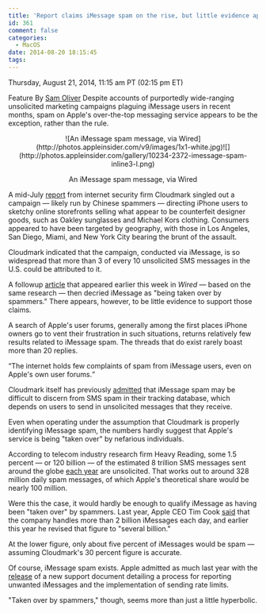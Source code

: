 ```yaml
---
title: 'Report claims iMessage spam on the rise, but little evidence appears in support'
id: 361
comment: false
categories:
  - MacOS
date: 2014-08-20 18:15:45
tags:
---
```


<div readability="63">

 Thursday, August 21, 2014, 11:15 am PT (02:15 pm ET) 

<span>Feature</span> By [Sam Oliver](mailto:news@appleinsider.com)
<span>Despite accounts of purportedly wide-ranging unsolicited marketing campaigns plaguing iMessage users in recent months, spam on Apple's over-the-top messaging service appears to be the exception, rather than the rule.

</span>

<div align="center">
<div>![An iMessage spam message, via Wired](http://photos.appleinsider.com/v9/images/1x1-white.jpg)<noscript>![](http://photos.appleinsider.com/gallery/10234-2372-imessage-spam-inline3-l.png)</noscript></div>

<span>An iMessage spam message, via Wired</span></div>

A mid-July [report](http://blog.cloudmark.com/2014/07/15/abusing-apples-imessage-in-the-big-apple/) from internet security firm Cloudmark singled out a campaign — likely run by Chinese spammers — directing iPhone users to sketchy online storefronts selling what appear to be counterfeit designer goods, such as Oakley sunglasses and Michael Kors clothing. Consumers appeared to have been targeted by geography, with those in Los Angeles, San Diego, Miami, and New York City bearing the brunt of the assault.

Cloudmark indicated that the campaign, conducted via iMessage, is so widespread that more than 3 of every 10 unsolicited SMS messages in the U.S. could be attributed to it. 

A followup [article](http://www.wired.com/2014/08/apples-imessage-is-being-taken-over-by-spammers/) that appeared earlier this week in _Wired_ — based on the same research — then decried iMessage as "being taken over by spammers." There appears, however, to be little evidence to support those claims.

A search of Apple's user forums, generally among the first places iPhone owners go to vent their frustration in such situations, returns relatively few results related to iMessage spam. The threads that do exist rarely boast more than 20 replies.

<q>The internet holds few complaints of spam from iMessage users, even on Apple's own user forums.</q>

 Cloudmark itself has previously [admitted](http://blog.cloudmark.com/2013/12/02/rise-in-imessage-spam-related-to-luxury-goods/) that iMessage spam may be difficult to discern from SMS spam in their tracking database, which depends on users to send in unsolicited messages that they receive.

Even when operating under the assumption that Cloudmark is properly identifying iMessage spam, the numbers hardly suggest that Apple's service is being "taken over" by nefarious individuals.

According to telecom industry research firm Heavy Reading, some 1.5 percent — or 120 billion — of the estimated 8 trillion SMS messages sent around the globe [each year](http://www.slideshare.net/zahidtg/hr-cloudmark-smsspamwp514131) are unsolicited. That works out to around 328 million daily spam messages, of which Apple's theoretical share would be nearly 100 million. 

Were this the case, it would hardly be enough to qualify iMessage as having been "taken over" by spammers. Last year, Apple CEO Tim Cook [said](http://appleinsider.com/articles/13/01/23/apple-sees-2b-imessages-sent-every-day-from-half-a-billion-ios-devices) that the company handles more than 2 billion iMessages each day, and earlier this year he revised that figure to "several billion." 

At the lower figure, only about five percent of iMessages would be spam — assuming Cloudmark's 30 percent figure is accurate.

Of course, iMessage spam exists. Apple admitted as much last year with the [release](http://appleinsider.com/articles/13/07/31/apple-outlines-imessage-spam-reporting-in-new-support-document) of a new support document detailing a process for reporting unwanted iMessages and the implementation of sending rate limits.

"Taken over by spammers," though, seems more than just a little hyperbolic. 
</div>